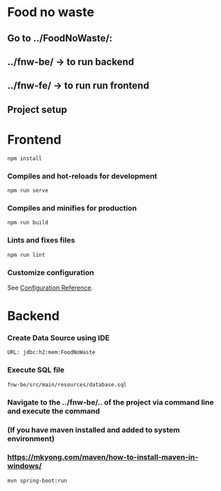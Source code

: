 # Food no waste
## Go to ../FoodNoWaste/:
## ../fnw-be/ -> to run backend
## ../fnw-fe/ -> to run run frontend


## Project setup

# Frontend
```
npm install
```

### Compiles and hot-reloads for development
```
npm run serve
```

### Compiles and minifies for production
```
npm run build
```

### Lints and fixes files
```
npm run lint
```

### Customize configuration
See [Configuration Reference](https://cli.vuejs.org/config/).

# Backend

### Create Data Source using IDE

```
URL: jdbc:h2:mem:FoodNoWaste
```

### Execute SQL file

```
fnw-be/src/main/resources/database.sql
```

### Navigate to the ../fnw-be/.. of the project via command line and execute the command
### (If you have maven installed and added to system environment)
### https://mkyong.com/maven/how-to-install-maven-in-windows/
```
mvn spring-boot:run
```
